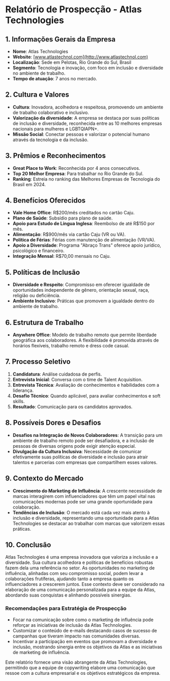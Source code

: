 # Relatório de Prospecção - Atlas Technologies

## 1. Informações Gerais da Empresa
- **Nome**: Atlas Technologies
- **Website**: [www.atlastechnol.com](http://www.atlastechnol.com)
- **Localização**: Sede em Pelotas, Rio Grande do Sul, Brasil
- **Segmento**: Tecnologia e inovação, com foco em inclusão e diversidade no ambiente de trabalho.
- **Tempo de atuação**: 7 anos no mercado.

## 2. Cultura e Valores
- **Cultura**: Inovadora, acolhedora e respeitosa, promovendo um ambiente de trabalho colaborativo e inclusivo.
- **Valorização da diversidade**: A empresa se destaca por suas políticas de inclusão e diversidade, reconhecida entre as 10 melhores empresas nacionais para mulheres e LGBTQIAPN+.
- **Missão Social**: Conectar pessoas e valorizar o potencial humano através da tecnologia e da inclusão.

## 3. Prêmios e Reconhecimentos
- **Great Place to Work**: Reconhecida por 4 anos consecutivos.
- **Top 20 Melhor Empresa**: Para trabalhar no Rio Grande do Sul.
- **Ranking**: Estreia no ranking das Melhores Empresas de Tecnologia do Brasil em 2024.

## 4. Benefícios Oferecidos
- **Vale Home Office**: R$200/mês creditados no cartão Caju.
- **Plano de Saúde**: Subsídio para plano de saúde.
- **Apoio para Estudo de Língua Inglesa**: Reembolso de até R$150 por mês.
- **Alimentação**: R$900/mês via cartão Caju (VR ou VA).
- **Política de Férias**: Férias com manutenção de alimentação (VR/VA).
- **Apoio a Diversidade**: Programa "Abraço Trans" oferece apoio jurídico, psicológico e financeiro.
- **Integração Mensal**: R$70,00 mensais no Caju.

## 5. Políticas de Inclusão
- **Diversidade e Respeito**: Compromisso em oferecer igualdade de oportunidades independente de gênero, orientação sexual, raça, religião ou deficiência.
- **Ambiente Inclusivo**: Práticas que promovem a igualdade dentro do ambiente de trabalho.

## 6. Estrutura de Trabalho
- **Anywhere Office**: Modelo de trabalho remoto que permite liberdade geográfica aos colaboradores. A flexibilidade é promovida através de horários flexíveis, trabalho remoto e dress code casual.

## 7. Processo Seletivo
1. **Candidatura**: Análise cuidadosa de perfis.
2. **Entrevista Inicial**: Conversa com o time de Talent Acquisition.
3. **Entrevista Técnica**: Avaliação de conhecimentos e habilidades com a liderança.
4. **Desafio Técnico**: Quando aplicável, para avaliar conhecimentos e soft skills.
5. **Resultado**: Comunicação para os candidatos aprovados.

## 8. Possíveis Dores e Desafios
- **Desafios na Integração de Novos Colaboradores**: A transição para um ambiente de trabalho remoto pode ser desafiadora, e a inclusão de pessoas de diversas origens pode exigir atenção especial.
- **Divulgação da Cultura Inclusiva**: Necessidade de comunicar efetivamente suas políticas de diversidade e inclusão para atrair talentos e parcerias com empresas que compartilhem esses valores.

## 9. Contexto do Mercado
- **Crescimento do Marketing de Influência**: A crescente necessidade de marcas interagirem com influenciadores que têm um papel vital nas comunicações modernas pode ser uma grande oportunidade para colaboração.
- **Tendências de Inclusão**: O mercado está cada vez mais atento à inclusão e diversidade, representando uma oportunidade para a Atlas Technologies se destacar ao trabalhar com marcas que valorizem essas práticas.

## 10. Conclusão
Atlas Technologies é uma empresa inovadora que valoriza a inclusão e a diversidade. Sua cultura acolhedora e políticas de benefícios robustas fazem dela uma referência no setor. As oportunidades no marketing de influência, alinhadas com seu compromisso social, podem levar a colaborações frutíferas, ajudando tanto a empresa quanto os influenciadores a crescerem juntos. Esse contexto deve ser considerado na elaboração de uma comunicação personalizada para a equipe da Atlas, abordando suas conquistas e alinhando possíveis sinergias. 

### Recomendações para Estratégia de Prospecção
- Focar na comunicação sobre como o marketing de influência pode reforçar as iniciativas de inclusão da Atlas Technologies.
- Customizar o conteúdo de e-mails destacando casos de sucesso de campanhas que tiveram impacto nas comunidades diversas.
- Incentivar a participação em eventos que promovam a diversidade e inclusão, mostrando sinergia entre os objetivos da Atlas e as iniciativas de marketing de influência. 

Este relatório fornece uma visão abrangente da Atlas Technologies, permitindo que a equipe de copywriting elabore uma comunicação que ressoe com a cultura empresarial e os objetivos estratégicos da empresa.
